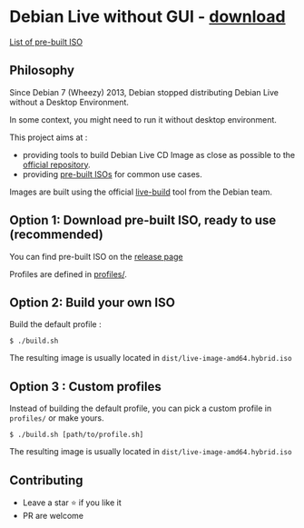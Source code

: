 # Debian Live without GUI - [download](https://github.com/snwfdhmp/debian-live-nogui/releases/latest)

[List of pre-built ISO](https://github.com/snwfdhmp/debian-live-nogui/releases)

## Philosophy

Since Debian 7 (Wheezy) 2013, Debian stopped distributing Debian Live without a Desktop Environment.

In some context, you might need to run it without desktop environment.

This project aims at :

- providing tools to build Debian Live CD Image as close as possible to the [official repository](https://cdimage.debian.org/debian-cd/current-live/amd64/iso-hybrid/).
- providing [pre-built ISOs](https://github.com/snwfdhmp/debian-live-nogui/releases) for common use cases.

Images are built using the official [live-build](https://live-team.pages.debian.net/live-manual/html/live-manual/index.en.html) tool from the Debian team.


## Option 1: Download pre-built ISO, ready to use (recommended)

You can find pre-built ISO on the [release page](https://github.com/snwfdhmp/debian-live-nogui/releases)

Profiles are defined in [profiles/](profiles/).

## Option 2: Build your own ISO

Build the default profile :

```
$ ./build.sh
```

The resulting image is usually located in `dist/live-image-amd64.hybrid.iso`

## Option 3 : Custom profiles

Instead of building the default profile, you can pick a custom profile in `profiles/` or make yours.

```
$ ./build.sh [path/to/profile.sh]
```

The resulting image is usually located in `dist/live-image-amd64.hybrid.iso`

## Contributing

- Leave a star ⭐ if you like it
- PR are welcome
